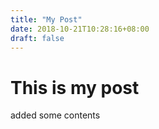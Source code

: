 ```yaml
---
title: "My Post"
date: 2018-10-21T10:28:16+08:00
draft: false
---
```


# This is my post

added some contents